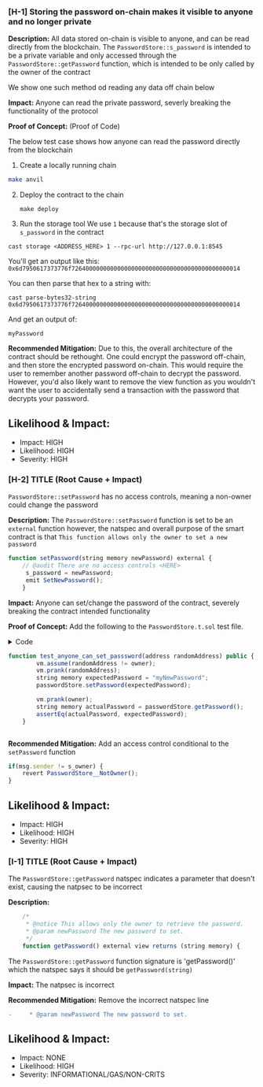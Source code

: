 ### [H-1] Storing the password on-chain makes it visible to anyone and no longer private

**Description:** 
All data stored on-chain is visible to anyone, and can be read directly from the blockchain. 
The `PasswordStore::s_password` is intended to be a private variable and only accessed through 
the `PasswordStore::getPassword` function, which is intended to be only called by the owner of the contract

We show one such method od reading any data off chain below

**Impact:** 
Anyone can read the private password, severly breaking the functionality of the protocol

**Proof of Concept:** (Proof of Code)

The below test case shows how anyone can read the password directly from the blockchain

1. Create a locally running chain
```bash
make anvil
```

2. Deploy the contract to the chain
   ```cle
   make deploy
   ``` 

3. Run the storage tool
We use `1` because that's the storage slot of `s_password` in the contract

```
cast storage <ADDRESS_HERE> 1 --rpc-url http://127.0.0.1:8545
```

You'll get an output like this:
`0x6d7950617373776f726400000000000000000000000000000000000000000014`

You can then parse that hex to a string with:

```
cast parse-bytes32-string 0x6d7950617373776f726400000000000000000000000000000000000000000014
```

And get an output of:

```
myPassword
```

**Recommended Mitigation:** 
Due to this, the overall architecture of the contract should be rethought. One could 
encrypt the password off-chain, and then store the encrypted password on-chain. 
This would require the user to remember another password off-chain to decrypt the password.
However, you'd also likely want to remove the view function as you wouldn't want the user 
to accidentally send a transaction with the password that decrypts your password.

## Likelihood & Impact:
- Impact: HIGH
- Likelihood: HIGH
- Severity: HIGH


### [H-2] TITLE (Root Cause + Impact)
`PasswordStore::setPassword` has no access controls, meaning a non-owner could change the password

**Description:** 
The `PasswordStore::setPassword` function is set to be an `external` function however, the natspec
and overall purpose of the smart contract is that `This function allows only the owner to set a new password`

```javascript
function setPassword(string memory newPassword) external {
    // @audit There are no access controls <HERE> 
     s_password = newPassword;
     emit SetNewPassword();
    }
```

**Impact:** 
Anyone can set/change the password of the contract, severely breaking the contract
intended functionality

**Proof of Concept:**
Add the following to the `PasswordStore.t.sol` test file.

<details>
<summary>Code</summaryt>

```javascript
function test_anyone_can_set_passsword(address randomAddress) public {
        vm.assume(randomAddress != owner);
        vm.prank(randomAddress);
        string memory expectedPassword = "myNewPassword";
        passwordStore.setPassword(expectedPassword);

        vm.prank(owner);
        string memory actualPassword = passwordStore.getPassword();
        assertEq(actualPassword, expectedPassword);
    }
```

</details>

**Recommended Mitigation:** 
Add an access control conditional to the `setPassword` function

```javascript
if(msg.sender != s_owner) {
    revert PasswordStore__NotOwner();
}
```

## Likelihood & Impact:
- Impact: HIGH
- Likelihood: HIGH
- Severity: HIGH
  

### [I-1] TITLE (Root Cause + Impact)
The `PasswordStore::getPassword` natspec indicates a parameter that doesn't exist, 
causing the natpsec to be incorrect

**Description:** 

```javascript
    /*
     * @notice This allows only the owner to retrieve the password.
     * @param newPassword The new password to set.
     */
    function getPassword() external view returns (string memory) {
```
The `PasswordStore::getPassword` function signature is 'getPassword()' which the natspec says 
it should be `getPassword(string)`

**Impact:** 
The natpsec is incorrect


**Recommended Mitigation:** 
Remove the incorrect natspec line

```diff
-     * @param newPassword The new password to set.

```

## Likelihood & Impact:
- Impact: NONE
- Likelihood: HIGH
- Severity: INFORMATIONAL/GAS/NON-CRITS